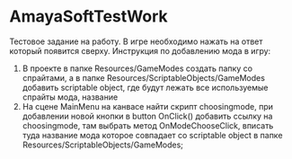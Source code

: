 # AmayaSoftTestWork
Тестовое задание на работу. В игре необходимо нажать на ответ который появится сверху.
Инструкция по добавлению мода в игру:
1. В проекте в папке Resources/GameModes создать папку со спрайтами, а в папке Resources/ScriptableObjects/GameModes добавить scriptable object, где будут лежать все используемые спрайты мода, название
2. На сцене MainMenu на канвасе найти скрипт choosingmode, при добавлении новой кнопки в button OnClick() добавить ссылку на choosingmode, там выбрать метод OnModeChooseClick, вписать туда название мода которое совпадает со scriptable object в папке Resources/ScriptableObjects/GameModes;
